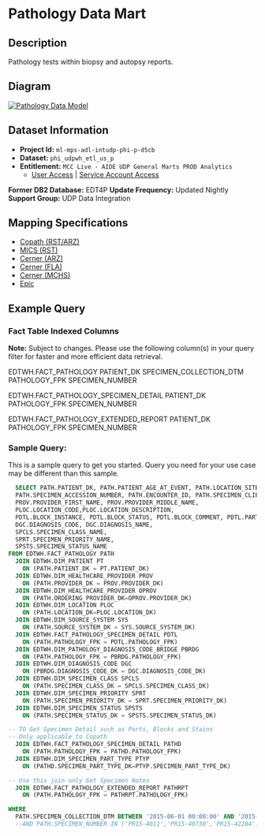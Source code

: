 # Pathology Data Mart

## Description

Pathology tests within biopsy and autopsy reports.

## Diagram

[![Pathology Data Model](/assets/images/fact_pathology-4be0da0a6ea502390e3fb15febdd2e53.PNG)](https://mctools.sharepoint.com/:b:/r/teams/UDPDAIS/Shared%20Documents/UDP%20Data%20Mart%20Documents/Z_S2T_Model_for_Website/Data%20Models/19%29%20Pathology/FACT_PATHOLOGY_MCC.pdf?csf=1&web=1&e=ztCbvT)

## Dataset Information

- **Project Id:** `ml-mps-adl-intudp-phi-p-d5cb`
- **Dataset:** `phi_udpwh_etl_us_p`
- **Entitlement:** `MCC Live - AIDE UDP General Marts PROD Analytics`
  - [User Access](/docs/data-analytics/user-access) | [Service Account Access](/docs/data-analytics/service-account-access)

**Former DB2 Database:** EDT4P
**Update Frequency:** Updated Nightly
**Support Group:** UDP Data Integration

## Mapping Specifications

- [Copath (RST/ARZ)](https://mctools.sharepoint.com/teams/UDPDAIS/Shared%20Documents/UDP%20Data%20Mart%20Documents/Z_S2T_Model_for_Website/Pathology/Business%20Spec%20and%20S2T/Rochester_ARZ/Rochester-Arizona_Copath/RST_AZ_Pathology_Source_2_Target_NEW_MODEL.xlsx?d=w8eef1cac8aad466991784e50e640c31d)
- [MICS (RST)](https://mctools.sharepoint.com/teams/UDPDAIS/Shared%20Documents/UDP%20Data%20Mart%20Documents/Z_S2T_Model_for_Website/Pathology/Business%20Spec%20and%20S2T/Rochester_ARZ/Rochester%20-%20MICS/RST_Pathology_Source_2_Target_NEW_MODEL.xlsx?d=we8d9144e56894e09aac1bb69f2ef615f)
- [Cerner (ARZ)](https://mctools.sharepoint.com/teams/UDPDAIS/Shared%20Documents/UDP%20Data%20Mart%20Documents/Z_S2T_Model_for_Website/Pathology/Business%20Spec%20and%20S2T/ARZ/MCARZ_Pathology_Source_2_Target.xlsx?d=w15ee7a3a86024ee28f19488e9a7d0205)
- [Cerner (FLA)](https://mctools.sharepoint.com/teams/UDPDAIS/Shared%20Documents/UDP%20Data%20Mart%20Documents/Z_S2T_Model_for_Website/Pathology/Business%20Spec%20and%20S2T/FLA/MCFLA_Pathology_Source_2_Target.xlsx?d=w3b88bd7d03ad4a569890d01d6f297ae4)
- [Cerner (MCHS)](https://mctools.sharepoint.com/teams/UDPDAIS/Shared%20Documents/UDP%20Data%20Mart%20Documents/Z_S2T_Model_for_Website/Pathology/Business%20Spec%20and%20S2T/MCHS/MCHS_Pathology_Source_2_Target_NEW_MODEL.xlsx?d=wdfaffb68dd1944c0a3f8e8fcd9949961)
- [Epic](https://mctools.sharepoint.com/teams/UDPDAIS/Shared%20Documents/UDP%20Data%20Mart%20Documents/Z_S2T_Model_for_Website/Pathology/Business%20Spec%20and%20S2T/Epic/EPIC_Pathology_Source_2_Target.xlsx?d=w59d34b543a57435b82d3e2d952a3fc30)

## Example Query

### Fact Table Indexed Columns

**Note:** Subject to changes. Please use the following column(s) in your query filter for faster and more efficient data retrieval.


EDTWH.FACT_PATHOLOGY PATIENT_DK SPECIMEN_COLLECTION_DTM PATHOLOGY_FPK SPECIMEN_NUMBER


EDTWH.FACT_PATHOLOGY_SPECIMEN_DETAIL PATIENT_DK PATHOLOGY_FPK SPECIMEN_NUMBER


EDTWH.FACT_PATHOLOGY_EXTENDED_REPORT PATIENT_DK PATHOLOGY_FPK SPECIMEN_NUMBER


### Sample Query: 

This is a sample query to get you started. Query you need for your use case may be different than this sample.
```sql
  SELECT PATH.PATIENT_DK, PATH.PATIENT_AGE_AT_EVENT, PATH.LOCATION_SITE_NAME, PATH.SPECIMEN_ACCESSION_DTM, PATH.SPECIMEN_COLLECTION_DTM, PATH.SPECIMEN_UPDATE_DTM, PATH.SPECIMEN_RESULT_DTM, PATH.SPECIMEN_NUMBER,
  PATH.SPECIMEN_ACCESSION_NUMBER, PATH.ENCOUNTER_ID, PATH.SPECIMEN_CLIENT, PATH.SPECIMEN_SERVICE_DESCRIPTION,
  PROV.PROVIDER_FIRST_NAME, PROV.PROVIDER_MIDDLE_NAME,
  PLOC.LOCATION_CODE,PLOC.LOCATION_DESCRIPTION,
  PDTL.BLOCK_INSTANCE, PDTL.BLOCK_STATUS, PDTL.BLOCK_COMMENT, PDTL.PART_INSTANCE, PDTL.PART_DESCRIPTION, PDTL.STAIN_INSTANCE, PDTL.STAIN_LABEL, PDTL.STAIN_PROCESS,
  DGC.DIAGNOSIS_CODE, DGC.DIAGNOSIS_NAME,
  SPCLS.SPECIMEN_CLASS_NAME,
  SPRT.SPECIMEN_PRIORITY_NAME,
  SPSTS.SPECIMEN_STATUS_NAME
FROM EDTWH.FACT_PATHOLOGY PATH
  JOIN EDTWH.DIM_PATIENT PT
    ON (PATH.PATIENT_DK = PT.PATIENT_DK)
  JOIN EDTWH.DIM_HEALTHCARE_PROVIDER PROV
    ON (PATH.PROVIDER_DK = PROV.PROVIDER_DK)
  JOIN EDTWH.DIM_HEALTHCARE_PROVIDER OPROV
    ON (PATH.ORDERING_PROVIDER_DK=OPROV.PROVIDER_DK)
  JOIN EDTWH.DIM_LOCATION PLOC
    ON (PATH.LOCATION_DK=PLOC.LOCATION_DK)
  JOIN EDTWH.DIM_SOURCE_SYSTEM SYS
    ON (PATH.SOURCE_SYSTEM_DK = SYS.SOURCE_SYSTEM_DK)
  JOIN EDTWH.FACT_PATHOLOGY_SPECIMEN_DETAIL PDTL
    ON (PATH.PATHOLOGY_FPK = PDTL.PATHOLOGY_FPK)
  JOIN EDTWH.DIM_PATHOLOGY_DIAGNOSIS_CODE_BRIDGE PBRDG
    ON (PATH.PATHOLOGY_FPK = PBRDG.PATHOLOGY_FPK)
  JOIN EDTWH.DIM_DIAGNOSIS_CODE DGC
    ON (PBRDG.DIAGNOSIS_CODE_DK = DGC.DIAGNOSIS_CODE_DK)
  JOIN EDTWH.DIM_SPECIMEN_CLASS SPCLS
    ON (PATH.SPECIMEN_CLASS_DK = SPCLS.SPECIMEN_CLASS_DK)
  JOIN EDTWH.DIM_SPECIMEN_PRIORITY SPRT
    ON (PATH.SPECIMEN_PRIORITY_DK = SPRT.SPECIMEN_PRIORITY_DK)
  JOIN EDTWH.DIM_SPECIMEN_STATUS SPSTS
    ON (PATH.SPECIMEN_STATUS_DK = SPSTS.SPECIMEN_STATUS_DK)

-- TO Get Specimen Detail such as Parts, Blocks and Stains
-- Only applicable to Copath
  JOIN EDTWH.FACT_PATHOLOGY_SPECIMEN_DETAIL PATHD
    ON (PATH.PATHOLOGY_FPK = PATHD.PATHOLOGY_FPK)
  JOIN EDTWH.DIM_SPECIMEN_PART_TYPE PTYP
    ON (PATHD.SPECIMEN_PART_TYPE_DK=PTYP.SPECIMEN_PART_TYPE_DK)

-- Use this join only Get Specimen Notes
  JOIN EDTWH.FACT_PATHOLOGY_EXTENDED_REPORT PATHRPT
    ON (PATH.PATHOLOGY_FPK = PATHRPT.PATHOLOGY_FPK)

WHERE
  PATH.SPECIMEN_COLLECTION_DTM BETWEEN '2015-06-01 00:00:00' AND '2015-12-31 23:59:59'
  --AND PATH.SPECIMEN_NUMBER IN ('PR15-4011','PR15-40730','PR15-42284')
```